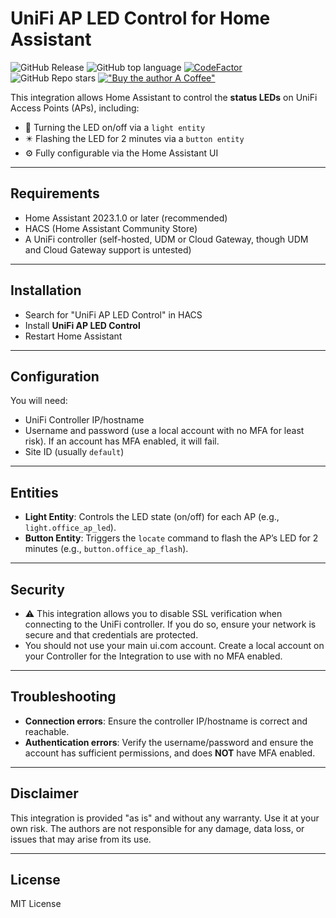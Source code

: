 # UniFi AP LED Control for Home Assistant

![GitHub Release](https://img.shields.io/github/v/release/omgitslurch/hass-unifi-ap-led) ![GitHub top language](https://img.shields.io/github/languages/top/omgitslurch/hass-unifi-ap-led) [![CodeFactor](https://www.codefactor.io/repository/github/omgitslurch/hass-unifi-ap-led/badge)](https://www.codefactor.io/repository/github/omgitslurch/hass-unifi-ap-led)
 ![GitHub Repo stars](https://img.shields.io/github/stars/omgitslurch/hass-unifi-ap-led) [!["Buy the author A Coffee"](https://www.buymeacoffee.com/assets/img/custom_images/orange_img.png)](https://www.buymeacoffee.com/omgitslurch)

This integration allows Home Assistant to control the **status LEDs** on UniFi Access Points (APs), including:

- 🔄 Turning the LED on/off via a `light entity`
- ✴️ Flashing the LED for 2 minutes via a `button entity` 
- ⚙️ Fully configurable via the Home Assistant UI

---

## Requirements
- Home Assistant 2023.1.0 or later (recommended)
- HACS (Home Assistant Community Store)
- A UniFi controller (self-hosted, UDM or Cloud Gateway, though UDM and Cloud Gateway support is untested)

---

## Installation

- Search for "UniFi AP LED Control" in HACS
- Install **UniFi AP LED Control**
- Restart Home Assistant

---

## Configuration

You will need:
- UniFi Controller IP/hostname
- Username and password (use a local account with no MFA for least risk). If an account has MFA enabled, it will fail.
- Site ID (usually `default`)

---

## Entities

- **Light Entity**: Controls the LED state (on/off) for each AP (e.g., `light.office_ap_led`).
- **Button Entity**: Triggers the `locate` command to flash the AP’s LED for 2 minutes (e.g., `button.office_ap_flash`).

---

## Security

- ⚠️ This integration allows you to disable SSL verification when connecting to the UniFi controller. If you do so, ensure your network is secure and that credentials are protected.
- You should not use your main ui.com account. Create a local account on your Controller for the Integration to use with no MFA enabled.

---

## Troubleshooting

- **Connection errors**: Ensure the controller IP/hostname is correct and reachable.
- **Authentication errors**: Verify the username/password and ensure the account has sufficient permissions, and does **NOT** have MFA enabled.
  
---

## Disclaimer

This integration is provided "as is" and without any warranty. Use it at your own risk. The authors are not responsible for any damage, data loss, or issues that may arise from its use.

---

## License

MIT License
